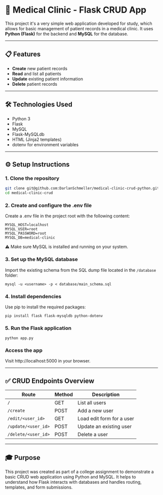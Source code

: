 # 🏥 Medical Clinic - Flask CRUD App

This project it's a very simple web application developed for study, which allows for basic management of patient records in a medical clinic. It uses **Python (Flask)** for the backend and **MySQL** for the database.

---

## 📋 Features

- **Create** new patient records
- **Read** and list all patients
- **Update** existing patient information
- **Delete** patient records

---

## 🛠 Technologies Used

- Python 3
- Flask
- MySQL
- Flask-MySQLdb
- HTML (Jinja2 templates)
- dotenv for environment variables

---

## ⚙️ Setup Instructions

### 1. Clone the repository

```bash
git clone git@github.com:DarlanSchmeller/medical-clinic-crud-python.git
cd medical-clinic-crud
```

### 2. Create and configure the .env file

Create a .env file in the project root with the following content:

```
MYSQL_HOST=localhost
MYSQL_USER=root
MYSQL_PASSWORD=root
MYSQL_DB=medical-clinic
```

⚠️ Make sure MySQL is installed and running on your system.

### 3. Set up the MySQL database

Import the existing schema from the SQL dump file located in the `/database` folder:

```
mysql -u <username> -p < database/main_schema.sql
```

### 4. Install dependencies

Use pip to install the required packages:

```
pip install flask flask-mysqldb python-dotenv
```

### 5. Run the Flask application
```
python app.py
```


### Access the app
Visit http://localhost:5000 in your browser.

---

## ✅ CRUD Endpoints Overview

| Route               | Method | Description                  |
|---------------------|--------|------------------------------|
| `/`                 | GET    | List all users               |
| `/create`           | POST   | Add a new user               |
| `/edit/<user_id>`   | GET    | Load edit form for a user    |
| `/update/<user_id>` | POST   | Update an existing user      |
| `/delete/<user_id>` | POST   | Delete a user                |

---

## 🎓 Purpose

This project was created as part of a college assignment to demonstrate a basic CRUD web application using Python and MySQL. It helps to understand how Flask interacts with databases and handles routing, templates, and form submissions.
